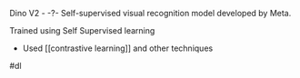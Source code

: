 

Dino V2 - 
-?-
Self-supervised visual recognition model developed by Meta.

Trained using Self Supervised learning 
- Used [[contrastive learning]] and other techniques

#dl